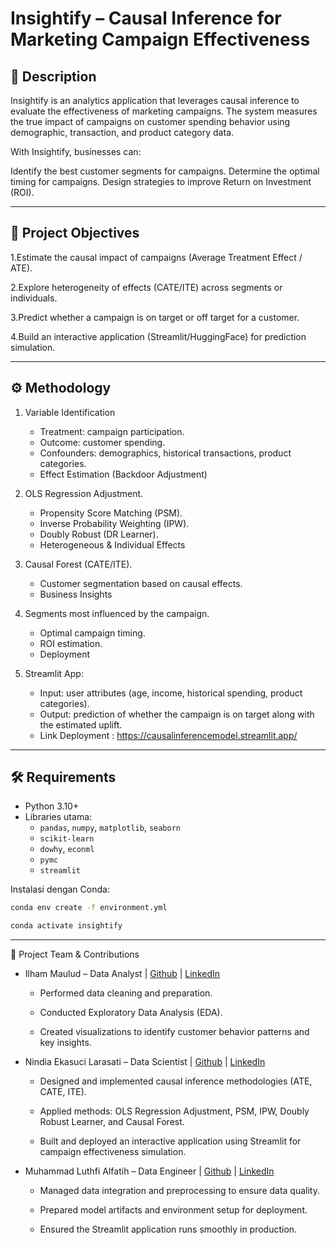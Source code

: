 # Insightify – Causal Inference for Marketing Campaign Effectiveness

## 📌 Description
Insightify is an analytics application that leverages causal inference to evaluate the effectiveness of marketing campaigns.
The system measures the true impact of campaigns on customer spending behavior using demographic, transaction, and product category data.

With Insightify, businesses can:

Identify the best customer segments for campaigns.
Determine the optimal timing for campaigns.
Design strategies to improve Return on Investment (ROI).

---

## 🎯 Project Objectives
1.Estimate the causal impact of campaigns (Average Treatment Effect / ATE).

2.Explore heterogeneity of effects (CATE/ITE) across segments or individuals.

3.Predict whether a campaign is on target or off target for a customer.

4.Build an interactive application (Streamlit/HuggingFace) for prediction simulation.

---

## ⚙️ Methodology
1. Variable Identification
   - Treatment: campaign participation.
   - Outcome: customer spending.
   - Confounders: demographics, historical transactions, product categories.
   - Effect Estimation (Backdoor Adjustment)

2. OLS Regression Adjustment.
   - Propensity Score Matching (PSM).
   - Inverse Probability Weighting (IPW).
   - Doubly Robust (DR Learner).
   - Heterogeneous & Individual Effects

3. Causal Forest (CATE/ITE).
   - Customer segmentation based on causal effects.
   - Business Insights

4. Segments most influenced by the campaign.
   - Optimal campaign timing.
   - ROI estimation.
   - Deployment

5. Streamlit App:
   - Input: user attributes (age, income, historical spending, product categories).
   - Output: prediction of whether the campaign is on target along with the estimated uplift.
   - Link Deployment : https://causalinferencemodel.streamlit.app/

---

## 🛠️ Requirements
- Python 3.10+
- Libraries utama:
     - `pandas`, `numpy`, `matplotlib`, `seaborn`
     - `scikit-learn`
     - `dowhy`, `econml`
     - `pymc`
     - `streamlit`

Instalasi dengan Conda:
```bash
conda env create -f environment.yml

conda activate insightify
```

---

👥 Project Team & Contributions

- Ilham Maulud – Data Analyst | [Github](https://github.com/ilhammaulud) | [LinkedIn](https://www.linkedin.com/in/ilham-maulud/)

   - Performed data cleaning and preparation.

   - Conducted Exploratory Data Analysis (EDA).

   - Created visualizations to identify customer behavior patterns and key insights.

- Nindia Ekasuci Larasati – Data Scientist | [Github](https://github.com/NindiaEka) | [LinkedIn](https://www.linkedin.com/in/nindia-ekasuci-larasati/)

   - Designed and implemented causal inference methodologies (ATE, CATE, ITE).

   - Applied methods: OLS Regression Adjustment, PSM, IPW, Doubly Robust Learner, and Causal Forest.

   - Built and deployed an interactive application using Streamlit for campaign effectiveness simulation.

- Muhammad Luthfi Alfatih – Data Engineer | [Github](https://github.com/upilup) | [LinkedIn](https://www.linkedin.com/in/luthfialfatih/)

   - Managed data integration and preprocessing to ensure data quality.

   - Prepared model artifacts and environment setup for deployment.

   - Ensured the Streamlit application runs smoothly in production.

